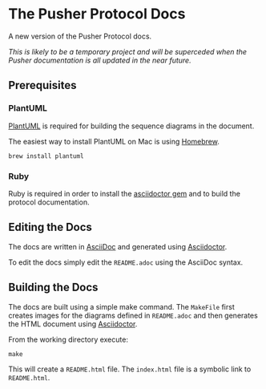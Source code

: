 # The Pusher Protocol Docs

A new version of the Pusher Protocol docs.

*This is likely to be a temporary project and will be superceded when the Pusher
documentation is all updated in the near future.*

## Prerequisites

### PlantUML

[PlantUML](http://plantuml.sourceforge.net/) is required for building the sequence
diagrams in the document.

The easiest way to install PlantUML on Mac is using [Homebrew](http://brew.sh/).

```
brew install plantuml
```

### Ruby

Ruby is required in order to install the [asciidoctor gem](https://rubygems.org/gems/asciidoctor)
and to build the protocol documentation.

## Editing the Docs

The docs are written in [AsciiDoc](http://asciidoctor.org/docs/what-is-asciidoc/)
and generated using [Asciidoctor](http://asciidoctor.org/).

To edit the docs simply edit the `README.adoc` using the AsciiDoc syntax.

## Building the Docs

The docs are built using a simple make command. The `MakeFile` first creates
images for the diagrams defined in `README.adoc` and then generates the HTML
document using [Asciidoctor](http://asciidoctor.org/).

From the working directory execute:

```
make
```

This will create a `README.html` file. The `index.html` file is a symbolic link
to `README.html`.
